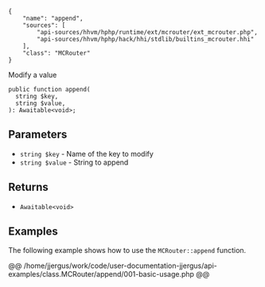 ``` yamlmeta
{
    "name": "append",
    "sources": [
        "api-sources/hhvm/hphp/runtime/ext/mcrouter/ext_mcrouter.php",
        "api-sources/hhvm/hphp/hack/hhi/stdlib/builtins_mcrouter.hhi"
    ],
    "class": "MCRouter"
}
```




Modify a value







``` Hack
public function append(
  string $key,
  string $value,
): Awaitable<void>;
```




## Parameters




+ ` string $key ` - Name of the key to modify
+ ` string $value ` - String to append




## Returns




* ` Awaitable<void> `




## Examples




The following example shows how to use the ` MCRouter::append ` function.







@@ /home/jjergus/work/code/user-documentation-jjergus/api-examples/class.MCRouter/append/001-basic-usage.php @@
<!-- HHAPIDOC -->
